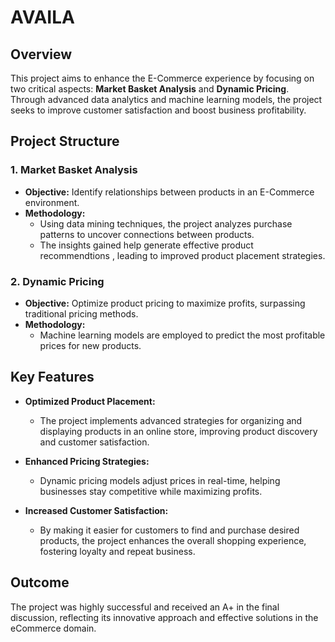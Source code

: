 # AVAILA

## Overview
This project aims to enhance the E-Commerce experience by focusing on two critical aspects: **Market Basket Analysis** and **Dynamic Pricing**. Through advanced data analytics and machine learning models, the project seeks to improve customer satisfaction and boost business profitability.

## Project Structure

### 1. Market Basket Analysis
- **Objective:** Identify relationships between products in an E-Commerce environment.
- **Methodology:** 
  - Using data mining techniques, the project analyzes purchase patterns to uncover connections between products.
  - The insights gained help generate effective product recommendtions , leading to improved product placement strategies.
  
### 2. Dynamic Pricing
- **Objective:** Optimize product pricing to maximize profits, surpassing traditional pricing methods.
- **Methodology:**
  - Machine learning models are employed to predict the most profitable prices for new products.
 

## Key Features
- **Optimized Product Placement:**
  - The project implements advanced strategies for organizing and displaying products in an online store, improving product discovery and customer satisfaction.
  
- **Enhanced Pricing Strategies:**
  - Dynamic pricing models adjust prices in real-time, helping businesses stay competitive while maximizing profits.
  
- **Increased Customer Satisfaction:**
  - By making it easier for customers to find and purchase desired products, the project enhances the overall shopping experience, fostering loyalty and repeat business.

## Outcome
The project was highly successful and received an A+ in the final discussion, reflecting its innovative approach and effective solutions in the eCommerce domain.

